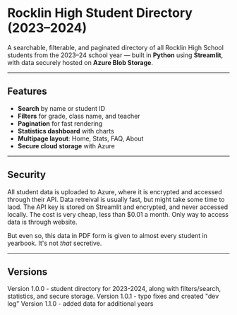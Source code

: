 # Rocklin High Student Directory (2023–2024)

A searchable, filterable, and paginated directory of all Rocklin High School students from the 2023–24 school year — built in **Python** using **Streamlit**, with data securely hosted on **Azure Blob Storage**.

---

## Features

- **Search** by name or student ID  
- **Filters** for grade, class name, and teacher  
- **Pagination** for fast rendering  
- **Statistics dashboard** with charts  
- **Multipage layout**: Home, Stats, FAQ, About  
- **Secure cloud storage** with Azure

---

## Security

All student data is uploaded to Azure, where it is encrypted and accessed through their API. Data retreival is usually fast, but might take some time to laod. The API key is stored on Streamlit and encrypted, and never accessed locally. The cost is very cheap, less than $0.01 a month. Only way to access data is through website.

But even so, this data in PDF form is given to almost every student in yearbook. It's not *that* secretive.

---

## Versions

Version 1.0.0 - student directory for 2023-2024, along with filters/search, statistics, and secure storage.
Version 1.0.1 - typo fixes and created "dev log"
Version 1.1.0 - added data for additional years